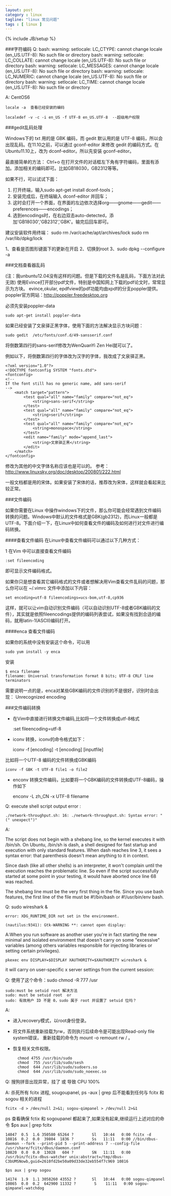 ```yaml
---
layout: post
category : linux 
tagline: "linux 常见问题"
tags : [ linux ]
---
```

{% include JB/setup %}

###字符编码
Q:
	bash: warning: setlocale: LC_CTYPE: cannot change locale (en_US.UTF-8): No such file or directory
	bash: warning: setlocale: LC_COLLATE: cannot change locale (en_US.UTF-8): No such file or directory
	bash: warning: setlocale: LC_MESSAGES: cannot change locale (en_US.UTF-8): No such file or directory
	bash: warning: setlocale: LC_NUMERIC: cannot change locale (en_US.UTF-8): No such file or directory
	bash: warning: setlocale: LC_TIME: cannot change locale (en_US.UTF-8): No such file or directory

A:
	CentOS6 

	locale -a  查看已经安装的编码

	localedef -v -c -i en_US -f UTF-8 en_US.UTF-8  --超级用户权限

###gedit乱码处理

Windows下的 txt 用的是 GBK 编码，而 gedit 默认用的是 UTF-8 编码，所以会出现乱码。在11.10之前，可以通过 gconf-editor 来修改 gedit 的编码方式。在Ubuntu11.10上，改为 dconf-editor。所以先安装 gconf-editor。

最直接简单的方法： Ctrl+o 在打开文件的对话框左下角有字符编码，里面有添加。添加相关的编码即可。比如GB18030，GB2312等等。

如果不行，可以试试下面：

1. 打开终端，输入sudo apt-get install dconf-tools；
2. 安装完成后，在终端输入 dconf-editor 并回车；
3. 这时会打开一个界面，在界面的左边依次选择org——gnome——gedit——preferences——encodings；
4. 选到encodings时，在右边双击auto-detected，添加'GB18030','GB2312','GBK'。输完后回车即可。


建议安装软件用终端：
sudo rm /var/cache/apt/archives/lock
sudo rm /var/lib/dpkg/lock

1、查看是否图形键面下的更新在开启
2、切换到root
3、sudo dpkg --configure -a


###文档查看器乱码

(注：我unbuntu12.04没有这样的问题。但是下载的文件名是乱码，下面方法对此无效)
使用Evince打开部分pdf文件，特别是中国知网上下载的pdf论文时，常常显示为方块。
evince,okular, epdfview的pdf功能均由xpdf的分支poppler提供。poppler官方网站：http://poppler.freedesktop.org

必须先安装poppler-data

    sudo apt-get install poppler-data

如果已经安装了文泉驿正黑字体，使用下面的方法解决显示方块问题：

    sudo gedit  /etc/fonts/conf.d/49-sansserif.conf

将倒数第四行的sans-serif修改为WenQuanYi Zen Hei就可以了。 

例如以下，将倒数第四行的字体改为汉字的字体，我改成了文泉驿正黑。

    <?xml version="1.0"?>
    <!DOCTYPE fontconfig SYSTEM "fonts.dtd">
    <fontconfig>
    <!--
    If the font still has no generic name, add sans-serif
    -->
        <match target="pattern">
            <test qual="all" name="family" compare="not_eq">
                <string>sans-serif</string>
            </test>
            <test qual="all" name="family" compare="not_eq">
                <string>serif</string>
            </test>
            <test qual="all" name="family" compare="not_eq">
                <string>monospace</string>
            </test>
            <edit name="family" mode="append_last">
                <string>文泉驿正黑</string>
            </edit>
        </match>
    </fontconfig>

修改为其他的中文字体名称应该也是可以的。 参考：http://www.linuxsky.org/doc/desktop/200801/222.html

一般文档都是用的宋体。如果安装了宋体的话，推荐改为宋体，这样就会看起来比较正常。

###文件编码

如果你需要在Linux 中操作windows下的文件，那么你可能会经常遇到文件编码转换的问题。Windows中默认的文件格式是GBK(gb2312)，而Linux一般都是UTF-8。下面介绍一下，在Linux中如何查看文件的编码及如何进行对文件进行编码转换。

####查看文件编码
在Linux中查看文件编码可以通过以下几种方式：

1 在Vim 中可以直接查看文件编码

    :set fileencoding

即可显示文件编码格式。

如果你只是想查看其它编码格式的文件或者想解决用Vim查看文件乱码的问题，那么你可以在
~/.vimrc 文件中添加以下内容：

    set encoding=utf-8 fileencodings=ucs-bom,utf-8,cp936

这样，就可以让vim自动识别文件编码（可以自动识别UTF-8或者GBK编码的文件），其实就是依照fileencodings提供的编码列表尝试，如果没有找到合适的编码，就用latin-1(ASCII)编码打开。

####enca 查看文件编码

如果你的系统中没有安装这个命令，可以用

    sudo yum install -y enca 

安装

    $ enca filename
    filename: Universal transformation format 8 bits; UTF-8 CRLF line terminators
需要说明一点的是，enca对某些GBK编码的文件识别的不是很好，识别时会出现：
Unrecognized encoding

###文件编码转换

* 在Vim中直接进行转换文件编码,比如将一个文件转换成utf-8格式

    :set fileencoding=utf-8

* iconv 转换，iconv的命令格式如下：

    iconv -f [encoding] -t [encoding] [inputfile]

比如将一个UTF-8 编码的文件转换成GBK编码

    iconv -f GBK -t UTF-8 file1 -o file2

* enconv 转换文件编码，比如要将一个GBK编码的文件转换成UTF-8编码，操作如下

    enconv -L zh_CN -x UTF-8 filename

Q: execute shell script output error :

    ./network-throughput.sh: 16: ./network-throughput.sh: Syntax error: "(" unexpect")"

A:

The script does not begin with a shebang line, so the kernel executes it with
/bin/sh. On Ubuntu, /bin/sh is dash, a shell designed for fast startup and
execution with only standard features. When dash reaches line 3, it sees a
syntax error: that parenthesis doesn't mean anything to it in context.

Since dash (like all other shells) is an interpreter, it won't complain until
the execution reaches the problematic line. So even if the script successfully
started at some point in your testing, it would have aborted once line 68 was
reached.

The shebang line must be the very first thing in the file. Since you use bash
features, the first line of the file must be #!/bin/bash or #!/usr/bin/env bash.


Q: sudo wireshark &

    error: XDG_RUNTIME_DIR not set in the environment.

    (nautilus:9341): Gtk-WARNING **: cannot open display:

A:When you run software as another user you're in fact starting the new minimal
and isolated environment that doesn't carry on some "excessive" variables (among
others variables responsible for injecting libraries or setting certain privileges).

    pkexec env DISPLAY=$DISPLAY XAUTHORITY=$XAUTHORITY wireshark &

it will carry on user-specific x server settings from the current session:

Q: 使用了这个命令：sudo chmod -R 777 /usr

    sudo:must be setuid root 解决方法
    sudo: must be setuid root  or
    sudo: 有效用户 ID 不是 0，sudo 属于 root 并设置了 setuid 位吗？

A:

* 进入recovery模式，以root身份登录。
* 将文件系统重新挂载为rw，否则执行后续命令是可能出现Read-only file system错误，
重新挂载的命令为 mount -o remount rw / 。

* 恢复相关文件权限。

        chmod 4755 /usr/bin/sudo
        chmod  755 /usr/lib/sudo/sesh
        chmod  644 /usr/lib/sudo/sudoers.so
        chmod  644 /usr/lib/sudo/sudo_noexec.so


Q: 搜狗拼音出现异常，挂了 或 导致 CPU 100%

A:
    杀死所有 fcitx 进程, sougoupanel, ps -aux | grep 后不能看到任何与 fcitx 和 sogou 相关的进程

    fcitx -d > /dev/null 2>&1; sogou-qimpanel > /dev/null 2>&1

ps 查看确保 fctix 和 sogoupanel 都起来了,如果没有起来,继续运行上述对应的命令
    $ps aux | grep fcitx

    14047  0.5  1.6 350580 65264 ?        Sl   10:44   0:00 fcitx -d
    10816  0.2  0.0  39804  1836 ?        Ss   11:11   0:00 //bin/dbus-daemon --fork --print-pid 5 --print-address 7 --config-file /usr/share/fcitx/dbus/daemon.conf
    10820  0.0  0.0  13028   604 ?        SN   11:11   0:00 /usr/bin/fcitx-dbus-watcher unix:abstract=/tmp/dbus-C3bUMSNowb,guid=2610fd2be50a09d33de32eb554f7c969 10816

    $ps aux | grep sogou

    14174  1.9  1.1 3058260 43552 ?       Sl   10:44   0:00 sogou-qimpanel
    10865  0.0  0.2  642900 11332 ?        S    11:11   0:00 sogou-qimpanel-watchdog
